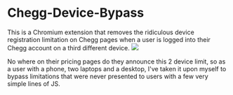 # Chegg-Device-Bypass

This is a Chromium extension that removes the ridiculous device registration limitation on Chegg pages when a user is logged into their Chegg account on a third different device. ![](https://i.imgur.com/sw7sLZu.png) 

No where on their pricing pages do they announce this 2 device limit, so as a user with a phone, two laptops and a desktop, I've taken it upon myself to bypass limitations that were never presented to users with a few very simple lines of JS.
